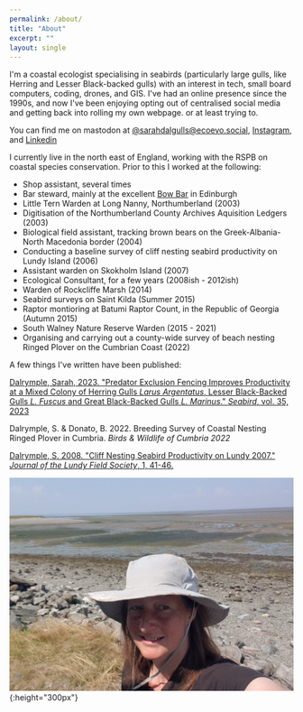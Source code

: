 ```yaml
---
permalink: /about/
title: "About"
excerpt: ""
layout: single
---
```


I'm a coastal ecologist specialising in seabirds (particularly large gulls, like Herring and Lesser Black-backed gulls) with an interest in tech, small board computers, coding, drones, and GIS. I've had an online presence since the 1990s, and now I've been enjoying opting out of centralised social media and getting back into rolling my own webpage. or at least trying to.

You can find me on mastodon at [@sarahdalgulls@ecoevo.social](https://ecoevo.social/@sarahdalgulls/), [Instagram](https://instagram.com/zooplanktonbears), and [Linkedin](https://www.linkedin.com/in/sarah-dalrymple-4a826819/)


I currently live in the north east of England, working with the RSPB on coastal species conservation. Prior to this I worked at the following:
* Shop assistant, several times
* Bar steward, mainly at the excellent [Bow Bar](https://www.thebowbar.co.uk/awards) in Edinburgh
* Little Tern Warden at Long Nanny, Northumberland (2003)
* Digitisation of the Northumberland County Archives Aquisition Ledgers (2003)
* Biological field assistant, tracking brown bears on the Greek-Albania-North Macedonia border (2004)
* Conducting a baseline survey of cliff nesting seabird productivity on Lundy Island (2006)
* Assistant warden on Skokholm Island (2007)
* Ecological Consultant, for a few years (2008ish - 2012ish)
* Warden of Rockcliffe Marsh (2014)
* Seabird surveys on Saint Kilda (Summer 2015)
* Raptor montioring at Batumi Raptor Count, in the Republic of Georgia (Autumn 2015)
* South Walney Nature Reserve Warden (2015 - 2021)
* Organising and carrying out a county-wide survey of beach nesting Ringed Plover on the Cumbrian Coast (2022)

A few things I've written have been published:

[Dalrymple, Sarah, 2023. "Predator Exclusion Fencing Improves Productivity at a Mixed Colony of Herring Gulls *Larus Argentatus*, Lesser Black-Backed Gulls *L. Fuscus* and Great Black-Backed Gulls *L. Marinus*." *Seabird*, vol. 35, 2023](http://seabirdgroup.org.uk/seabird-35-3)

Dalrymple, S. & Donato, B. 2022. Breeding Survey of Coastal Nesting Ringed Plover in Cumbria. *Birds & Wildlife of Cumbria 2022*

[Dalrymple, S. 2008. "Cliff Nesting Seabird Productivity on Lundy 2007." *Journal of the Lundy Field Society*, 1, 41-46.](https://www.researchgate.net/publication/376589052_Cliff_Nesting_Seabird_Productivity_on_Lundy_2007)


![an image of me in 2021](/assets/images/Summer2021.jpg){:height="300px"}
